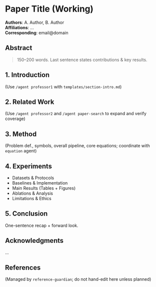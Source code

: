 # Paper Title (Working)

**Authors**: A. Author, B. Author  
**Affiliations**: ...  
**Corresponding**: email@domain

## Abstract
> 150–200 words. Last sentence states contributions & key results.

## 1. Introduction
(Use `/agent professor1` with `templates/section-intro.md`)

## 2. Related Work
(Use `/agent professor2` and `/agent paper-search` to expand and verify coverage)

## 3. Method
(Problem def., symbols, overall pipeline, core equations; coordinate with `equation` agent)

## 4. Experiments
- Datasets & Protocols
- Baselines & Implementation
- Main Results (Tables + Figures)
- Ablations & Analysis
- Limitations & Ethics

## 5. Conclusion
One-sentence recap + forward look.

## Acknowledgments
...

## References
(Managed by `reference-guardian`; do not hand-edit here unless planned)
